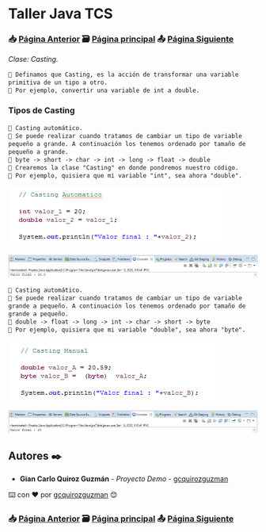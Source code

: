 # Taller Java TCS
### 📥 [Página Anterior](https://github.com/gcquirozguzman/java-tcs-202001/tree/OAYD100001) 🗃️ [Página principal](https://github.com/gcquirozguzman/java-tcs-202001) 📤 [Página Siguiente](https://github.com/gcquirozguzman/java-tcs-202001/tree/PRS0100001)

_Clase: Casting._

```
📢 Definamos que Casting, es la acción de transformar una variable primitiva de un tipo a otro.
📢 Por ejemplo, convertir una variable de int a double.
```

### Tipos de Casting

```
📢 Casting automático.
📢 Se puede realizar cuando tratamos de cambiar un tipo de variable pequeño a grande. A continuación los tenemos ordenado por tamaño de pequeño a grande.
📢 byte -> short -> char -> int -> long -> float -> double
📢 Crearemos la clase "Casting" en donde pondremos nuestro código.
📢 Por ejemplo, quisiera que mi variable "int", sea ahora "double".
```

![Error: imagen no ha sido cargada](https://github.com/gcquirozguzman/java-tcs-202001/blob/master/imagenes/CAST100001_1.png)

![Error: imagen no ha sido cargada](https://github.com/gcquirozguzman/java-tcs-202001/blob/master/imagenes/CAST100001_2.png)

```
📢 Casting automático.
📢 Se puede realizar cuando tratamos de cambiar un tipo de variable grande a pequeño. A continuación los tenemos ordenado por tamaño de grande a pequeño.
📢 double -> float -> long -> int -> char -> short -> byte
📢 Por ejemplo, quisiera que mi variable "double", sea ahora "byte".
```

![Error: imagen no ha sido cargada](https://github.com/gcquirozguzman/java-tcs-202001/blob/master/imagenes/CAST100001_3.png)

![Error: imagen no ha sido cargada](https://github.com/gcquirozguzman/java-tcs-202001/blob/master/imagenes/CAST100001_4.png)


## Autores ✒️

* **Gian Carlo Quiroz Guzmán** - *Proyecto Demo* - [gcquirozguzman](https://github.com/gcquirozguzman)

⌨️ con ❤️ por [gcquirozguzman](https://github.com/gcquirozguzman) 😊

### 📥 [Página Anterior](https://github.com/gcquirozguzman/java-tcs-202001/tree/OAYD100001) 🗃️ [Página principal](https://github.com/gcquirozguzman/java-tcs-202001) 📤 [Página Siguiente](https://github.com/gcquirozguzman/java-tcs-202001/tree/PRS0100001)

